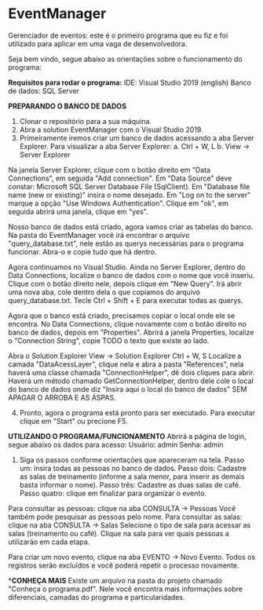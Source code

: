 # EventManager
Gerenciador de eventos: este é o primeiro programa que eu fiz e foi utilizado para aplicar em uma vaga de desenvolvedora.

Seja bem vindo, segue abaixo as orientações sobre o funcionamento do programa:

**Requisitos para rodar o programa:**
IDE: Visual Studio 2019 (english)
Banco de dados: SQL Server

**PREPARANDO O BANCO DE DADOS**
1. Clonar o repositório para a sua máquina.
2. Abra a solution EventManager com o Visual Studio 2019.
3. Primeiramente iremos criar um banco de dados acessando a aba Server Explorer.
  Para visualizar a aba Server Explorer:
  a. Ctrl + W, L
  b. View -> Server Explorer

  Na janela Server Explorer, clique com o botão direito em "Data Connections", em seguida "Add connection".
  Em "Data Source" deve constar: Microsoft SQL Server Database File (SqlClient).
  Em "Database file name (new or existing)" insira o nome desejado.
  Em "Log on to the server" marque a opção "Use Windows Authentication".
  Clique em "ok", em seguida abrirá uma janela, clique em "yes".

  Nosso banco de dados está criado, agora vamos criar as tabelas do banco.
  Na pasta do EventManager você irá encontrar o arquivo "query_database.txt", nele estão as querys necessárias para o programa funcionar.
  Abra-o e copie tudo que há dentro.

  Agora continuamos no Visual Studio.
  Ainda no Server Explorer, dentro do Data Connections, localize o banco de dados com o nome que você inseriu. 
  Clique com o botão direito nele, depois clique em "New Query".
  Irá abrir uma nova aba, cole dentro dela o que copiamos do arquivo query_database.txt.
  Tecle Ctrl + Shift + E para executar todas as querys.
  
  Agora que o banco está criado, precisamos copiar o local onde ele se encontra.
  No Data Connections, clique novamente com o botão direito no banco de dados, depois em "Properties".
  Abrirá a janela Properties, localize o "Connection String", copie TODO o texto que existe ao lado.
  
  Abra o Solution Explorer 
     View -> Solution Explorer
     Ctrl + W, S
  Localize a camada "DataAcessLayer", clique nela e abra a pasta "References", nela haverá uma classe chamada "ConnectionHelper", dê dois cliques para abrir.
  Haverá um método chamado GetConnectionHelper, dentro dele cole o local do banco de dados onde diz "Insira aqui o local do banco de dados" SEM APAGAR O ARROBA E AS ÁSPAS.
  
4. Pronto, agora o programa está pronto para ser executado. Para executar clique em "Start" ou precione F5.

**UTILIZANDO O PROGRAMA/FUNCIONAMENTO**
  Abrirá a página de login, segue abaixo os dados para acesso:
  Usuário: admin
  Senha: admin

1. Siga os passos conforme orientações que apareceram na tela.
Passo um: insira todas as pessoas no banco de dados.
Passo dois: Cadastre as salas de treinamento (informe a sala menor, para inserir as demais basta informar o nome).
Passo três: Cadastre as duas salas de café.
Passo quatro: clique em finalizar para organizar o evento.

Para consultar as pessoas: clique na aba CONSULTA -> Pessoas
  Você também pode pesquisar as pessoas pelo nome.
Para consultar as salas: clique na aba CONSULTA -> Salas
  Selecione o tipo de sala para acessar as salas (treinamento ou café).
  Clique na sala para ver quais pessoas a utilizarão em cada etapa.

Para criar um novo evento, clique na aba EVENTO -> Novo Evento.
Todos os registros serão excluídos e você poderá repetir o processo novamente.

***CONHEÇA MAIS**
Existe um arquivo na pasta do projeto chamado "Conheça o programa.pdf".
Nele você encontra mais informações sobre diferenciais, camadas do programa e particularidades.
